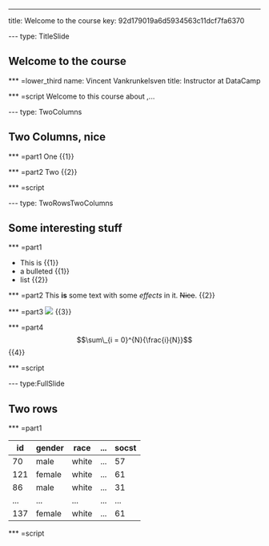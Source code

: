---
title: Welcome to the course
key: 92d179019a6d5934563c11dcf7fa6370


--- type: TitleSlide
## Welcome to the course


*** =lower_third
name: Vincent Vankrunkelsven
title: Instructor at DataCamp

*** =script
Welcome to this course about ,...


--- type: TwoColumns
## Two Columns, nice

*** =part1
One {{1}}

*** =part2
Two {{2}}

*** =script



--- type: TwoRowsTwoColumns
## Some interesting stuff

*** =part1
- This is {{1}}
- a bulleted {{1}}
- list {{2}}

*** =part2
This **is** some text with some _effects_ in it. ~~Nice~~. {{2}}

*** =part3
![](http://s3.amazonaws.com/assets.datacamp.com/production/course_3555/datasets/test_screenshot.png) {{3}}

*** =part4
$$\sum\_{i = 0}^{N}{\frac{i}{N}}$$ {{4}}

*** =script



--- type:FullSlide
## Two rows

*** =part1

| id  |  gender | race  |  ... | socst |
|-----|---------|-------|------|-------|
| 70  | male    | white |  ... | 57    |
| 121 | female  | white |  ... | 61    |
| 86  | male    | white |  ... | 31    |
| ... | ...     | ...   |  ... | ...   |
| 137 | female  | white |  ... | 61    | {{1}}


*** =script


